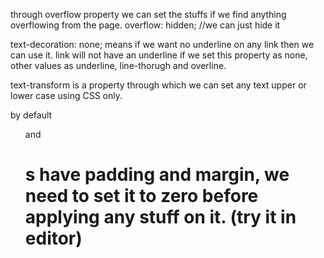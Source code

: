 through overflow property we can set the stuffs if we find anything overflowing from the page. 
overflow: hidden; //we can just hide it


text-decoration: none;
means if we want no underline on any link then we can use it. link will not have an underline if we set this property as none, other values as underline, line-thorugh and overline.

text-transform is a property through which we can set any text upper or lower case using CSS only.

by default <ul> and <h1>s have padding and margin, we need to set it to zero before applying any stuff on it. (try it in editor)